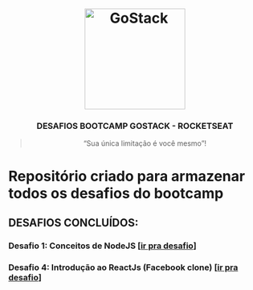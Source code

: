 <h1 align="center">
    <img alt="GoStack" src="https://rocketseat-cdn.s3-sa-east-1.amazonaws.com/bootcamp-header.png" width="200px" />
</h1>

<h3 align="center">
  DESAFIOS BOOTCAMP GOSTACK - ROCKETSEAT
</h3>

<blockquote align="center">“Sua única limitação é você mesmo”!</blockquote>

# Repositório criado para armazenar todos os desafios do bootcamp

## DESAFIOS CONCLUÍDOS:

### Desafio 1: Conceitos de NodeJS [[ir pra desafio](https://github.com/CaiqueRibeiro/desafios-gostack/tree/master/desafio-1)]
### Desafio 4: Introdução ao ReactJs (Facebook clone) [[ir pra desafio](https://github.com/CaiqueRibeiro/desafios-gostack/tree/master/desafio-4)]